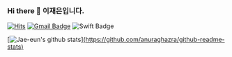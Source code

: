 ### Hi there 👋  이재은입니다.
[![Hits](https://hits.seeyoufarm.com/api/count/incr/badge.svg?url=https%3A%2F%2Fgithub.com%2FJae-eun&count_bg=%23FA7343&title_bg=%23555555&icon=&icon_color=%23E7E7E7&title=hits&edge_flat=false)](https://hits.seeyoufarm.com)
[![Gmail Badge](https://img.shields.io/badge/Gmail-d14836?style=round-square&logo=Gmail&logoColor=white&link=mailto:je6752@gmail.com)](mailto:je6752@gmail.com)
![Swift Badge](https://img.shields.io/badge/Swift-FA7343?style=for-the-badge&logo=swift&logoColor=white)

[![Jae-eun's github stats](https://github-readme-stats.vercel.app/api?username=Jae-eun&count_private=true&show_icons=true&theme=vue)][(https://github.com/anuraghazra/github-readme-stats)](https://swift.org/)
